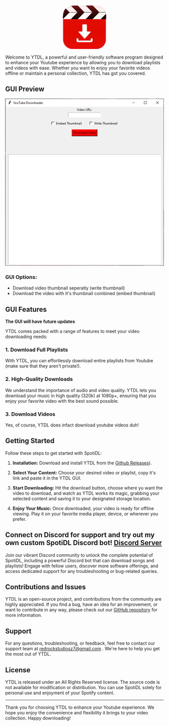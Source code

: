 

<div align="center">
  <img src="download-removebg-preview (1).png" alt="YTDL Logo">
</div>

<div align="center">


</div>


Welcome to YTDL, a powerful and user-friendly software program designed to enhance your Youtube experience by allowing you to download playlists and videos with ease. Whether you want to enjoy your favorite videos offline or maintain a personal collection, YTDL has got you covered.


## GUI Preview

<div align="center">
  <img src="ytofficial_zQDu5wMSyO.png" alt="Omiiidev's YTDL GUI">
</div>

<div align="center">


</div>

### GUI Options:
- Download video thumbnail seperatly (write thumbnail)
- Download the video with it's thumbnail combined (embed thumbnail)


## GUI Features
**The GUI will have future updates**

YTDL comes packed with a range of features to meet your video downloading needs:

### 1. Download Full Playlists

With YTDL, you can effortlessly download entire playlists from Youtube (make sure that they aren't private!).


### 2. High-Quality Downloads

We understand the importance of audio and video quality. YTDL lets you download your music in high quality (320k) at 1080p+, ensuring that you enjoy your favorite video with the best sound possible.

### 3. Download Videos
Yes, of course, YTDL does infact download youtube videos duh!

## Getting Started

Follow these steps to get started with SpotiDL:

1. **Installation:** Download and install YTDL from the [Github Releases](https://github.com/OmiiiDev/YTDL/releases/)).

2. **Select Your Content:** Choose your desired video or playlist, copy it's link and paste it in the YTDL GUI.

3. **Start Downloading:** Hit the download button, choose where yu want the video to download, and watch as YTDL works its magic, grabbing your selected content and saving it to your designated storage location.

4. **Enjoy Your Music:** Once downloaded, your video is ready for offline viewing. Play it on your favorite media player, device, or wherever you prefer.


## Connect on Discord for support and try out my own custom SpotiDL Discord bot! [Discord Server](https://discord.gg/dG2gdxWHJp)

Join our vibrant Discord community to unlock the complete potential of SpotiDL, including a powerful Discord bot that can download songs and playlists! Engage with fellow users, discover more software offerings, and access dedicated support for any troubleshooting or bug-related queries.

## Contributions and Issues

YTDL is an open-source project, and contributions from the community are highly appreciated. If you find a bug, have an idea for an improvement, or want to contribute in any way, please check out our [GitHub repository](https://github.com/OmiiiDev/ytdl) for more information.

## Support

For any questions, troubleshooting, or feedback, feel free to contact our support team at redrockstudiosz7@gmail.com . We're here to help you get the most out of YTDL.

## License

YTDL is released under an All Rights Reserved license. The source code is not available for modification or distribution. You can use SpotiDL solely for personal use and enjoyment of your Spotify content.

---

Thank you for choosing YTDL to enhance your Youtube experience. We hope you enjoy the convenience and flexibility it brings to your video collection. Happy downloading!
